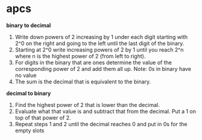 # apcs
**binary to decimal**
1. Write down powers of 2 increasing by 1 under each digit starting with 2^0 on the right and going to the left until the last digit of the binary.
2. Starting at 2^0 write increasing powers of 2 by 1 until you reach 2^n where n is the highest power of 2 (from left to right).
3. For digits in the binary that are ones determine the value of the corresponding power of 2 and add them all up.
Note: 0s in binary have no value
3. The sum is the decimal that is equivalent to the binary.

**decimal to binary**
1. Find the highest power of 2 that is lower than the decimal.
2. Evaluate what that value is and subtract that from the decimal. Put a 1 on top of that power of 2.
3. Repeat steps 1 and 2 until the decimal reaches 0 and put in 0s for the empty slots
